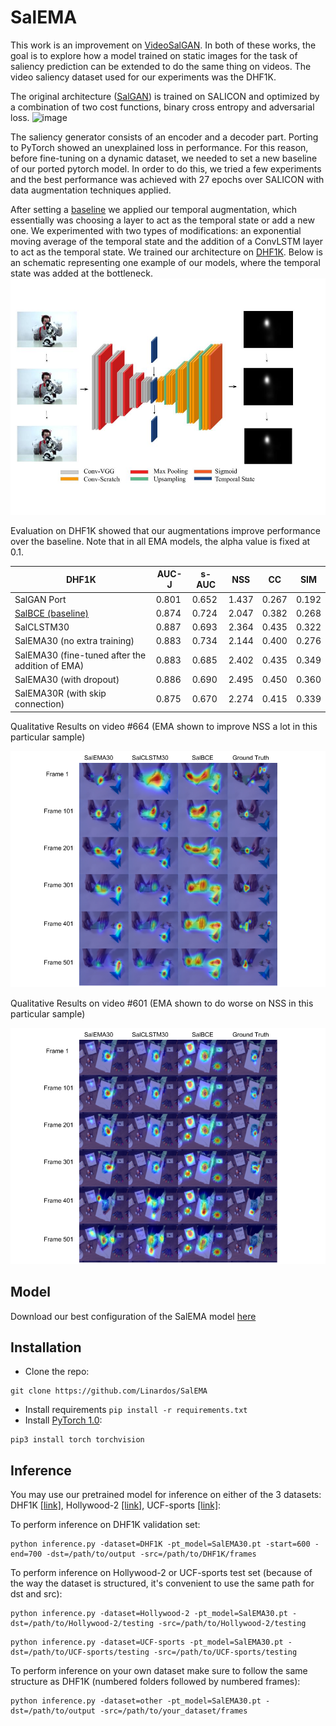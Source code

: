 # SalEMA

This work is an improvement on [VideoSalGAN](https://github.com/imatge-upc/saliency-2018-videosalgan).
In both of these works, the goal is to explore how a model trained on static images for the task of saliency prediction can be extended to do the same thing on videos. The video saliency dataset used for our experiments was the DHF1K.

The original architecture ([SalGAN](https://imatge-upc.github.io/saliency-salgan-2017/)) is trained on SALICON and optimized by a combination of two cost functions, binary cross entropy and adversarial loss. 
![image](https://raw.githubusercontent.com/imatge-upc/saliency-salgan-2017/junting/figs/fullarchitecture.jpg?token=AFOjyaH8cuBFWpldWWzo_TKVB-zekfxrks5Yc4NQwA%3D%3D)

The saliency generator consists of an encoder and a decoder part. Porting to PyTorch showed an unexplained loss in performance. For this reason, before fine-tuning on a dynamic dataset, we needed to set a new baseline of our ported pytorch model. In order to do this, we tried a few experiments and the best performance was achieved with 27 epochs over SALICON with data augmentation techniques applied. 

After setting a [baseline](https://github.com/juanjo3ns/SalBCE) we applied our temporal augmentation, which essentially was choosing a layer to act as the temporal state or add a new one. We experimented with two types of modifications: an exponential moving average of the temporal state and the addition of a ConvLSTM layer to act as the temporal state. We trained our architecture on [DHF1K](https://github.com/wenguanwang/DHF1K). Below is an schematic representing one example of our models, where the temporal state was added at the bottleneck.
![TemporalEDmodel](https://raw.githubusercontent.com/Linardos/SalEMA/gh-pages/TemporalEDmodel.jpg)

Evaluation on DHF1K showed that our augmentations improve performance over the baseline. Note that in all EMA models, the alpha value is fixed at 0.1.

| DHF1K	| AUC-J	| s-AUC	| NSS	| CC | SIM |
| ----- | ----- | ----- | --- | -- | --- |
| SalGAN Port | 0.801	| 0.652	| 1.437	| 0.267	| 0.192 |
| [SalBCE (baseline)](https://github.com/juanjo3ns/SalBCE)| 0.874	| 0.724	| 2.047	| 0.382	| 0.268 |
| SalCLSTM30 | 0.887 | 0.693 | 2.364 |0.435|	0.322|
| SalEMA30 (no extra training) |	0.883	| 0.734 |	2.144	| 0.400 |	0.276 |
| SalEMA30 (fine-tuned after the addition of EMA) | 0.883 |	0.685 |	2.402 |	0.435 |	0.349 |
| SalEMA30 (with dropout) | 0.886	| 0.690	| 2.495	| 0.450	| 0.360 |
| SalEMA30R (with skip connection) |	0.875 |	0.670 |	2.274	| 0.415	| 0.339 |

Qualitative Results on video #664 (EMA shown to improve NSS a lot in this particular sample)

![QResults](https://raw.githubusercontent.com/Linardos/SalEMA/gh-pages/QResultsEMA.png)

Qualitative Results on video #601 (EMA shown to do worse on NSS in this particular sample)

![QResults](https://raw.githubusercontent.com/Linardos/SalEMA/gh-pages/QResultsCLSTM.png)


## Model

Download our best configuration of the SalEMA model [here](https://imatge.upc.edu/web/sites/default/files/projects/saliency/public/VideoSalGAN-II/SalEMA30.pt)

## Installation

- Clone the repo:

```shell
git clone https://github.com/Linardos/SalEMA
```

- Install requirements ```pip install -r requirements.txt``` 
- Install [PyTorch 1.0](http://pytorch.org/):

```shell
pip3 install torch torchvision
```

## Inference

You may use our pretrained model for inference on either of the 3 datasets: DHF1K [[link]](https://drive.google.com/file/d/1vfRKJloNSIczYEOVjB4zMK8r0k4VJuWk/view), Hollywood-2 [[link]](https://drive.google.com/file/d/1vfRKJloNSIczYEOVjB4zMK8r0k4VJuWk/view), UCF-sports [[link]](https://drive.google.com/drive/folders/1sW0tf9RQMO4RR7SyKhU8Kmbm4jwkFGpQ):

To perform inference on DHF1K validation set:

```shell
python inference.py -dataset=DHF1K -pt_model=SalEMA30.pt -start=600 -end=700 -dst=/path/to/output -src=/path/to/DHF1K/frames
```

To perform inference on Hollywood-2 or UCF-sports test set (because of the way the dataset is structured, it's convenient to use the same path for dst and src):

```shell
python inference.py -dataset=Hollywood-2 -pt_model=SalEMA30.pt -dst=/path/to/Hollywood-2/testing -src=/path/to/Hollywood-2/testing
```

```shell
python inference.py -dataset=UCF-sports -pt_model=SalEMA30.pt -dst=/path/to/UCF-sports/testing -src=/path/to/UCF-sports/testing
```

To perform inference on your own dataset make sure to follow the same structure as DHF1K (numbered folders followed by numbered frames):

```shell
python inference.py -dataset=other -pt_model=SalEMA30.pt -dst=/path/to/output -src=/path/to/your_dataset/frames
```

